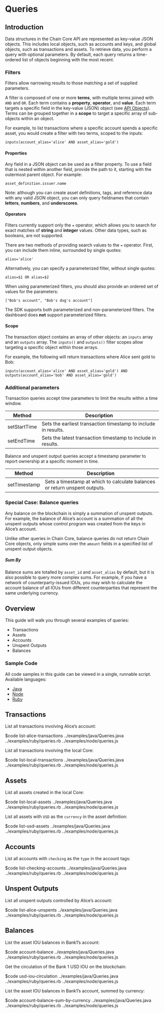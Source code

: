 <!---
Data structures in the Chain Core API are represented as key-value JSON objects. This includes local objects, such as accounts and keys, and global objects, such as transactions and assets. To retrieve data, you perform a query with optional parameters. By default, each query returns a time-ordered list of objects beginning with the most recent.
-->

# Queries

## Introduction

Data structures in the Chain Core API are represented as key-value JSON objects. This includes local objects, such as accounts and keys, and global objects, such as transactions and assets. To retrieve data, you perform a query with optional parameters. By default, each query returns a time-ordered list of objects beginning with the most recent.

### Filters

Filters allow narrowing results to those matching a set of supplied parameters.

A filter is composed of one or more **terms**, with multiple terms joined with `AND` and `OR`. Each term contains a **property**, **operator**, and **value**. Each term targets a specific field in the key-value (JSON) object (see [API Objects](../reference/api-objects.md)). Terms can be grouped together in a **scope** to target a specific array of sub-objects within an object.

For example, to list transactions where a specific account spends a specific asset, you would create a filter with two terms, scoped to the inputs:

```
inputs(account_alias='alice' AND asset_alias='gold')
```

#### Properties

Any field in a JSON object can be used as a filter property. To use a field that is nested within another field, provide the path to it, starting with the outermost parent object. For example:

```
asset_definition.issuer.name
```

Note: although you can create asset definitions, tags, and reference data with any valid JSON object, you can only query fieldnames that contain **letters**, **numbers**, and **underscores**.

#### Operators

Filters currently support only the `=` operator, which allows you to search for exact matches of **string** and **integer** values. Other data types, such as booleans, are not supported.

There are two methods of providing search values to the `=` operator. First, you can include them inline, surrounded by single quotes:

```
alias='alice'
```

Alternatively, you can specify a parameterized filter, without single quotes:

```
alias=$1 OR alias=$2
```

When using parameterized filters, you should also provide an ordered set of values for the parameters:

```
["Bob's account", "Bob's dog's account"]
```

The SDK supports both parameterized and non-parameterized filters. The dashboard does **not** support parameterized filters.

#### Scope

The transaction object contains an array of other objects: an `inputs` array and an `outputs` array. The `inputs()` and `outputs()` filter scopes allow targeting a specific object within those arrays.

For example, the following will return transactions where Alice sent gold to Bob:

```
inputs(account_alias='alice' AND asset_alias='gold') AND outputs(account_alias='bob' AND asset_alias='gold')
```

### Additional parameters

Transaction queries accept time parameters to limit the results within a time window.

| Method             | Description                                                    |
|--------------------|----------------------------------------------------------------|
| setStartTime       | Sets the earliest transaction timestamp to include in results. |
| setEndTime         | Sets the latest transaction timestamp to include in results.   |

Balance and unspent output queries accept a timestamp parameter to report ownership at a specific moment in time.

| Method             | Description                                                                |
|--------------------|----------------------------------------------------------------------------|
| setTimestamp       | Sets a timestamp at which to calculate balances or return unspent outputs. |

### Special Case: Balance queries

Any balance on the blockchain is simply a summation of unspent outputs. For example, the balance of Alice’s account is a summation of all the unspent outputs whose control program was created from the keys in Alice’s account.

Unlike other queries in Chain Core, balance queries do not return Chain Core objects, only simple sums over the `amount` fields in a specified list of unspent output objects.

##### Sum By

Balance sums are totalled by `asset_id` and `asset_alias` by default, but it is also possible to query more complex sums. For example, if you have a network of counterparty-issued IOUs, you may wish to calculate the account balance of all IOUs from different counterparties that represent the same underlying currency.

## Overview

This guide will walk you through several examples of queries:

* Transactions
* Assets
* Accounts
* Unspent Outputs
* Balances

### Sample Code

All code samples in this guide can be viewed in a single, runnable script. Available languages:

- [Java](../examples/java/Queries.java)
- [Node](../examples/node/queries.js)
- [Ruby](../examples/ruby/queries.rb)

## Transactions

List all transactions involving Alice’s account:

$code list-alice-transactions ../examples/java/Queries.java ../examples/ruby/queries.rb ../examples/node/queries.js

List all transactions involving the local Core:

$code list-local-transactions ../examples/java/Queries.java ../examples/ruby/queries.rb ../examples/node/queries.js

## Assets

List all assets created in the local Core:

$code list-local-assets ../examples/java/Queries.java ../examples/ruby/queries.rb ../examples/node/queries.js

List all assets with `USD` as the `currency` in the asset definition:

$code list-usd-assets ../examples/java/Queries.java ../examples/ruby/queries.rb ../examples/node/queries.js

## Accounts

List all accounts with `checking` as the `type` in the account tags:

$code list-checking-accounts ../examples/java/Queries.java ../examples/ruby/queries.rb ../examples/node/queries.js

## Unspent Outputs

List all unspent outputs controlled by Alice’s account:

$code list-alice-unspents ../examples/java/Queries.java ../examples/ruby/queries.rb ../examples/node/queries.js

## Balances

List the asset IOU balances in Bank1’s account:

$code account-balance ../examples/java/Queries.java ../examples/ruby/queries.rb ../examples/node/queries.js

Get the circulation of the Bank 1 USD IOU on the blockchain:

$code usd-iou-circulation ../examples/java/Queries.java ../examples/ruby/queries.rb ../examples/node/queries.js

List the asset IOU balances in Bank1’s account, summed by currency:

$code account-balance-sum-by-currency ../examples/java/Queries.java ../examples/ruby/queries.rb ../examples/node/queries.js

